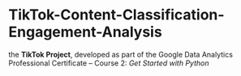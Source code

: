 # TikTok-Content-Classification-Engagement-Analysis
the **TikTok Project**, developed as part of the Google Data Analytics Professional Certificate – Course 2: *Get Started with Python*
